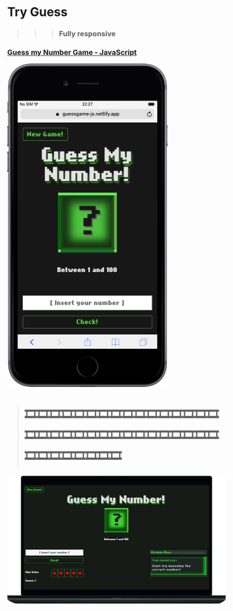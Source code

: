 # Try Guess

> > > ### Fully **responsive**

### [Guess my Number Game - JavaScript](https://guessgame-js.netlify.app/)

[![](media/mob.png)](https://guessgame-js.netlify.app/)
> #                       🎞🎞🎞🎞🎞🎞🎞🎞🎞🎞🎞🎞🎞🎞🎞🎞🎞🎞🎞🎞🎞🎞🎞🎞🎞🎞🎞🎞🎞🎞🎞🎞🎞🎞🎞🎞🎞🎞🎞🎞
[![](media/laptop.png)](https://guessgame-js.netlify.app/)

